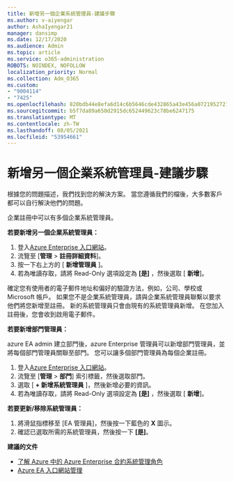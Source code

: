 ```yaml
---
title: 新增另一個企業系統管理員-建議步驟
ms.author: v-aiyengar
author: AshaIyengar21
manager: dansimp
ms.date: 12/17/2020
ms.audience: Admin
ms.topic: article
ms.service: o365-administration
ROBOTS: NOINDEX, NOFOLLOW
localization_priority: Normal
ms.collection: Adm_O365
ms.custom:
- "9004114"
- "7425"
ms.openlocfilehash: 820bdb44e8efa6d14c6b5646cde432865a43e456a07219527218eecd1beb0819
ms.sourcegitcommit: b5f7da89a650d2915dc652449623c78be6247175
ms.translationtype: MT
ms.contentlocale: zh-TW
ms.lasthandoff: 08/05/2021
ms.locfileid: "53954661"
---
```

# <a name="add-another-enterprise-administrator---recommended-steps"></a>新增另一個企業系統管理員-建議步驟

根據您的問題描述，我們找到您的解決方案。 當您遵循我們的檔後，大多數客戶都可以自行解決他們的問題。

企業註冊中可以有多個企業系統管理員。

**若要新增另一個企業系統管理員：**

1. 登入[Azure Enterprise 入口網站](https://ea.azure.com/)。
1. 流覽至 [**管理**  >  **註冊詳細資料**]。
1. 按一下右上方的 [ **新增管理員** ]。
1. 若為唯讀存取，請將 Read-Only 選項設定為 **[是]** ，然後選取 [ **新增**]。

確定您有使用者的電子郵件地址和偏好的驗證方法，例如，公司、學校或 Microsoft 帳戶。 如果您不是企業系統管理員，請與企業系統管理員聯繫以要求他們將您新增至註冊。 新的系統管理員只會由現有的系統管理員新增。 在您加入註冊後，您會收到啟用電子郵件。

**若要新增部門管理員：**

azure EA admin 建立部門後，azure Enterprise 管理員可以新增部門管理員，並將每個部門管理員關聯至部門。 您可以讓多個部門管理員為每個企業註冊。

1. 登入[Azure Enterprise 入口網站](https://ea.azure.com/)。
1. 流覽至 [**管理**  >  **部門**] 索引標籤，然後選取部門。
1. 選取 [ **+ 新增系統管理員** ]，然後新增必要的資訊。
1. 若為唯讀存取，請將 Read-Only 選項設定為 **[是]** ，然後選取 [ **新增**]。

**若要更新/移除系統管理員：**

1. 將滑鼠指標移至 [EA 管理員]，然後按一下藍色的 **X** 圖示。
1. 確認已選取所需的系統管理員，然後按一下 **[是]**。

**建議的文件**

- [了解 Azure 中的 Azure Enterprise 合約系統管理角色](https://docs.microsoft.com/azure/billing/billing-understand-ea-roles)
- [Azure EA 入口網站管理](https://docs.microsoft.com/azure/billing/billing-ea-portal-administration)

